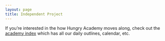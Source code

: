 ```yaml
---
layout: page
title: Independent Project
---
```


If you’re interested in the how Hungry Academy moves along, check out the [academy index](/academy/index.html) which has all our daily outlines, calendar, etc.